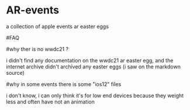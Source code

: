 # AR-events
a collection of apple events ar easter eggs

#FAQ

#why ther is no wwdc21 ?

i didn't find any documentation on the wwdc21 ar easter egg, and the internet archive didn't archived any easter eggs (i saw on the markdown source)


#why in some events there is some "ios12" files

i don't know, i can only think it's for low end devices because they weight less and often have not an animation
